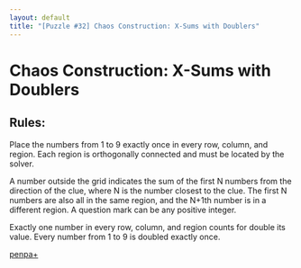 ```yaml
---
layout: default
title: "[Puzzle #32] Chaos Construction: X-Sums with Doublers"
---
```


# Chaos Construction: X-Sums with Doublers

## Rules:

Place the numbers from 1 to 9 exactly once in every row, column, and region. Each region is orthogonally connected and must be located by the solver.

A number outside the grid indicates the sum of the first N numbers from the direction of the clue, where N is the number closest to the clue. The first N numbers are also all in the same region, and the N+1th number is in a different region. A question mark can be any positive integer.

Exactly one number in every row, column, and region counts for double its value. Every number from 1 to 9 is doubled exactly once. 

[penpa+](https://tinyurl.com/24gtzre8)
